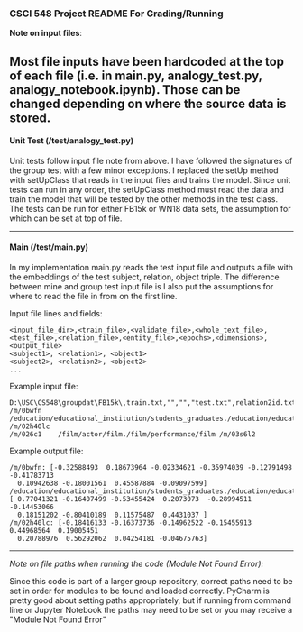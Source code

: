 ### CSCI 548 Project README For Grading/Running

**Note on input files**:

Most file inputs have been hardcoded at the top of each file (i.e. in main.py, analogy_test.py, analogy_notebook.ipynb).
Those can be changed depending on where the source data is stored.
---
#### Unit Test (/test/analogy_test.py)

Unit tests follow input file note from above. I have followed the signatures of the group test with a few minor
exceptions. I replaced the setUp method with setUpClass that reads in the input files and trains the model. Since unit
tests can run in any order, the setUpClass method must read the data and train the model that will be tested by
the other methods in the test class. The tests can be run for either FB15k or WN18 data sets, the assumption for which
can be set at top of file.

---

#### Main (/test/main.py)

In my implementation main.py reads the test input file and outputs a file with the embeddings of the test subject,
relation, object triple. The difference between mine and group test input file is I also put the assumptions for
where to read the file in from on the first line.

Input file lines and fields:
```text
<input_file_dir>,<train_file>,<validate_file>,<whole_text_file>,<test_file>,<relation_file>,<entity_file>,<epochs>,<dimensions>,<output_file>
<subject1>, <relation1>, <object1>
<subject2>, <relation2>, <object2>
...
```

Example input file:
```text
D:\USC\CS548\groupdat\FB15k\,train.txt,"","","test.txt",relation2id.txt,entity2id.txt,2,20,D:\USC\CS548\ditk\graph\embedding\analogy\test\G9_embedding_test_output_FB15k.txt
/m/0bwfn	/education/educational_institution/students_graduates./education/education/major_field_of_study	/m/02h40lc
/m/026c1	/film/actor/film./film/performance/film	/m/03s6l2
```
Example output file:
```text
/m/0bwfn: [-0.32588493  0.18673964 -0.02334621 -0.35974039 -0.12791498 -0.41783713
  0.10942638 -0.18001561  0.45587884 -0.09097599]
/education/educational_institution/students_graduates./education/education/major_field_of_study: [ 0.77041321 -0.16407499 -0.53455424  0.2073073  -0.28994511 -0.14453066
  0.18151202 -0.80410189  0.11575487  0.4431037 ]
/m/02h40lc: [-0.18416133 -0.16373736 -0.14962522 -0.15455913  0.44968564  0.19005451
  0.20788976  0.56292062  0.04254181 -0.04675763]
```

---

*Note on file paths when running the code (Module Not Found Error):*

Since this code is part of a larger group repository, correct paths need to be set in order for modules to be found
and loaded correctly. PyCharm is pretty good about setting paths appropriately, but if running from command line or
Jupyter Notebook the paths may need to be set or you may receive a "Module Not Found Error"
